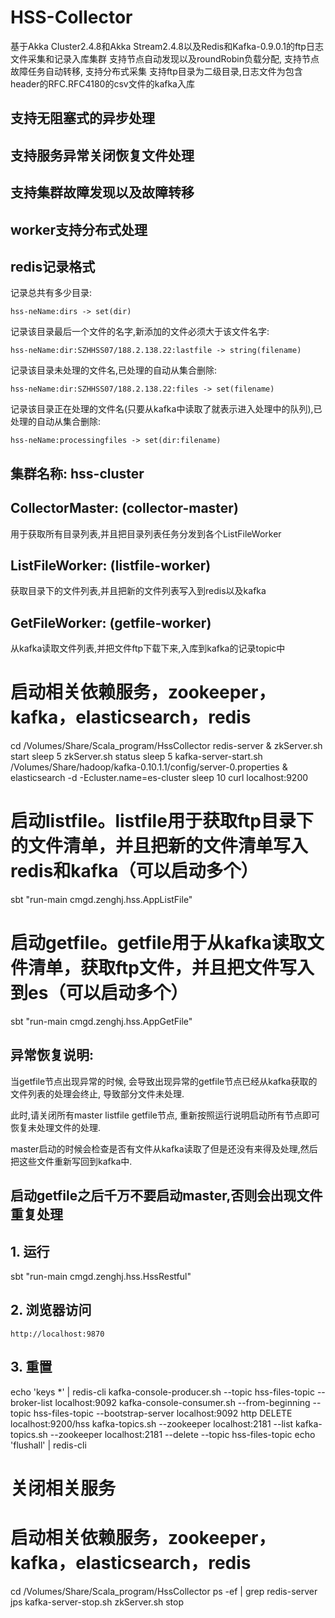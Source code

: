 HSS-Collector
========
基于Akka Cluster2.4.8和Akka Stream2.4.8以及Redis和Kafka-0.9.0.1的ftp日志文件采集和记录入库集群
支持节点自动发现以及roundRobin负载分配, 支持节点故障任务自动转移, 支持分布式采集
支持ftp目录为二级目录,日志文件为包含header的RFC.RFC4180的csv文件的kafka入库

## 支持无阻塞式的异步处理

## 支持服务异常关闭恢复文件处理

## 支持集群故障发现以及故障转移

## worker支持分布式处理


## redis记录格式
记录总共有多少目录:

``hss-neName:dirs -> set(dir)``

记录该目录最后一个文件的名字,新添加的文件必须大于该文件名字:

``hss-neName:dir:SZHHSS07/188.2.138.22:lastfile -> string(filename)``

记录该目录未处理的文件名,已处理的自动从集合删除:

``hss-neName:dir:SZHHSS07/188.2.138.22:files -> set(filename)``

记录该目录正在处理的文件名(只要从kafka中读取了就表示进入处理中的队列),已处理的自动从集合删除:

``hss-neName:processingfiles -> set(dir:filename)``


## 集群名称: hss-cluster
## CollectorMaster: (collector-master)
用于获取所有目录列表,并且把目录列表任务分发到各个ListFileWorker
## ListFileWorker: (listfile-worker)
获取目录下的文件列表,并且把新的文件列表写入到redis以及kafka
## GetFileWorker: (getfile-worker)
从kafka读取文件列表,并把文件ftp下载下来,入库到kafka的记录topic中

# 启动相关依赖服务，zookeeper，kafka，elasticsearch，redis
cd /Volumes/Share/Scala_program/HssCollector
redis-server &
zkServer.sh start
sleep 5
zkServer.sh status
sleep 5
kafka-server-start.sh /Volumes/Share/hadoop/kafka-0.10.1.1/config/server-0.properties &
elasticsearch -d -Ecluster.name=es-cluster
sleep 10
curl localhost:9200

# 启动listfile。listfile用于获取ftp目录下的文件清单，并且把新的文件清单写入redis和kafka（可以启动多个）

sbt "run-main cmgd.zenghj.hss.AppListFile"

# 启动getfile。getfile用于从kafka读取文件清单，获取ftp文件，并且把文件写入到es（可以启动多个）

sbt "run-main cmgd.zenghj.hss.AppGetFile"

## 异常恢复说明:
当getfile节点出现异常的时候, 会导致出现异常的getfile节点已经从kafka获取的文件列表的处理会终止, 导致部分文件未处理.

此时,请关闭所有master listfile getfile节点, 重新按照运行说明启动所有节点即可恢复未处理文件的处理.

master启动的时候会检查是否有文件从kafka读取了但是还没有来得及处理,然后把这些文件重新写回到kafka中.

## 启动getfile之后千万不要启动master,否则会出现文件重复处理



## 1. 运行
sbt "run-main cmgd.zenghj.hss.HssRestful"

## 2. 浏览器访问
``http://localhost:9870``

## 3. 重置

echo 'keys *' | redis-cli
kafka-console-producer.sh --topic hss-files-topic --broker-list localhost:9092
kafka-console-consumer.sh --from-beginning --topic hss-files-topic --bootstrap-server localhost:9092
http DELETE localhost:9200/hss
kafka-topics.sh --zookeeper localhost:2181 --list
kafka-topics.sh --zookeeper localhost:2181 --delete --topic hss-files-topic
echo 'flushall' | redis-cli 

# 关闭相关服务
# 启动相关依赖服务，zookeeper，kafka，elasticsearch，redis
cd /Volumes/Share/Scala_program/HssCollector
ps -ef | grep redis-server
jps
kafka-server-stop.sh
zkServer.sh stop
